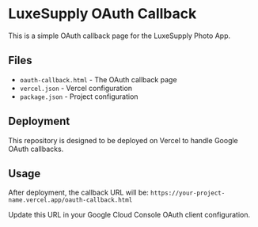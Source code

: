 # LuxeSupply OAuth Callback

This is a simple OAuth callback page for the LuxeSupply Photo App.

## Files

- `oauth-callback.html` - The OAuth callback page
- `vercel.json` - Vercel configuration
- `package.json` - Project configuration

## Deployment

This repository is designed to be deployed on Vercel to handle Google OAuth callbacks.

## Usage

After deployment, the callback URL will be:
`https://your-project-name.vercel.app/oauth-callback.html`

Update this URL in your Google Cloud Console OAuth client configuration. 